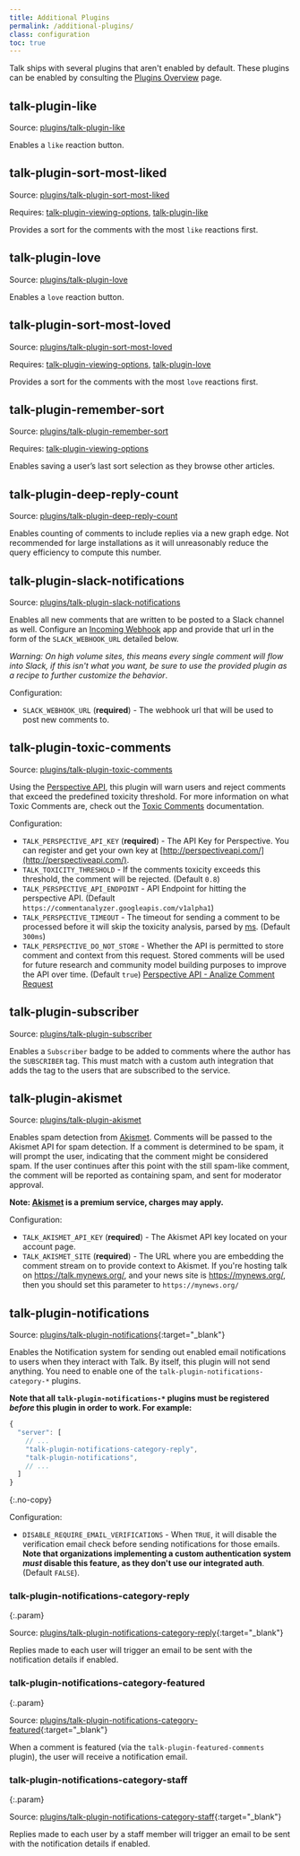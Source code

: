 ```yaml
---
title: Additional Plugins
permalink: /additional-plugins/
class: configuration
toc: true
---
```


Talk ships with several plugins that aren't enabled by default. These plugins
can be enabled by consulting the [Plugins Overview](./plugins/)
page.

## talk-plugin-like

Source: [plugins/talk-plugin-like](https://github.com/coralproject/talk/tree/master/plugins/talk-plugin-like)

Enables a `like` reaction button.

## talk-plugin-sort-most-liked

Source: [plugins/talk-plugin-sort-most-liked](https://github.com/coralproject/talk/tree/master/plugins/talk-plugin-sort-most-liked)

Requires: [talk-plugin-viewing-options](./default-plugins/#talk-plugin-viewing-options), [talk-plugin-like](#talk-plugin-like)

Provides a sort for the comments with the most `like` reactions first.

## talk-plugin-love

Source: [plugins/talk-plugin-love](https://github.com/coralproject/talk/tree/master/plugins/talk-plugin-love)

Enables a `love` reaction button.

## talk-plugin-sort-most-loved

Source: [plugins/talk-plugin-sort-most-loved](https://github.com/coralproject/talk/tree/master/plugins/talk-plugin-sort-most-loved)

Requires: [talk-plugin-viewing-options](./default-plugins/#talk-plugin-viewing-options), [talk-plugin-love](#talk-plugin-love)

Provides a sort for the comments with the most `love` reactions first.

## talk-plugin-remember-sort

Source: [plugins/talk-plugin-remember-sort](https://github.com/coralproject/talk/tree/master/plugins/talk-plugin-remember-sort)

Requires: [talk-plugin-viewing-options](./default-plugins/#talk-plugin-viewing-options)

Enables saving a user’s last sort selection as they browse other articles.

## talk-plugin-deep-reply-count

Source: [plugins/talk-plugin-deep-reply-count](https://github.com/coralproject/talk/tree/master/plugins/talk-plugin-deep-reply-count)

Enables counting of comments to include replies via a new graph edge. Not
recommended for large installations as it will unreasonably reduce the query
efficiency to compute this number.

## talk-plugin-slack-notifications

Source: [plugins/talk-plugin-slack-notifications](https://github.com/coralproject/talk/tree/master/plugins/talk-plugin-slack-notifications)

Enables all new comments that are written to be posted to a Slack channel as
well. Configure an
[Incoming Webhook](https://api.slack.com/incoming-webhooks)
app and provide that url in the form of the `SLACK_WEBHOOK_URL`
detailed below.

*Warning: On high volume sites, this means every single comment will flow into
Slack, if this isn't what you want, be sure to use the provided plugin as a
recipe to further customize the behavior*.

Configuration:

- `SLACK_WEBHOOK_URL` (**required**) - The webhook url that will be
  used to post new comments to.

## talk-plugin-toxic-comments

Source: [plugins/talk-plugin-toxic-comments](https://github.com/coralproject/talk/tree/master/plugins/talk-plugin-toxic-comments)

Using the [Perspective API](http://perspectiveapi.com/), this
plugin will warn users and reject comments that exceed the predefined toxicity
threshold. For more information on what Toxic Comments are, check out the
[Toxic Comments](./toxic-comments/) documentation.

Configuration:

- `TALK_PERSPECTIVE_API_KEY` (**required**) - The API Key for Perspective. You
  can register and get your own key at [http://perspectiveapi.com/](http://perspectiveapi.com/).
- `TALK_TOXICITY_THRESHOLD` - If the comments toxicity exceeds this threshold,
  the comment will be rejected. (Default `0.8`)
- `TALK_PERSPECTIVE_API_ENDPOINT` - API Endpoint for hitting the
  perspective API. (Default `https://commentanalyzer.googleapis.com/v1alpha1`)
- `TALK_PERSPECTIVE_TIMEOUT` - The timeout for sending a comment to
  be processed before it will skip the toxicity analysis, parsed by
  [ms](https://www.npmjs.com/package/ms). (Default `300ms`)
- `TALK_PERSPECTIVE_DO_NOT_STORE` - Whether the API is permitted to store comment and context from this request. Stored comments will be used for future research and community model building purposes to improve the API over time. (Default `true`) [Perspective API - Analize Comment Request](https://github.com/conversationai/perspectiveapi/blob/master/api_reference.md#analyzecomment-request)

## talk-plugin-subscriber

Source: [plugins/talk-plugin-subscriber](https://github.com/coralproject/talk/tree/master/plugins/talk-plugin-subscriber)

Enables a `Subscriber` badge to be added to comments where the author has the
`SUBSCRIBER` tag. This must match with a custom auth integration that adds the
tag to the users that are subscribed to the service.

## talk-plugin-akismet

Source: [plugins/talk-plugin-akismet](https://github.com/coralproject/talk/tree/master/plugins/talk-plugin-akismet)

Enables spam detection from [Akismet](https://akismet.com/). Comments will be passed to the Akismet API for spam detection. If a comment
is determined to be spam, it will prompt the user, indicating that the comment might be considered spam. If the user continues after this
point with the still spam-like comment, the comment will be reported as containing spam, and sent for moderator approval.

**Note: [Akismet](https://akismet.com/) is a premium service, charges may apply.**

Configuration:

- `TALK_AKISMET_API_KEY` (**required**) - The Akismet API key located on your account page.
- `TALK_AKISMET_SITE` (**required**) - The URL where you are embedding the comment stream on to provide context to Akismet. If you're hosting talk on https://talk.mynews.org/, and your news site is https://mynews.org/, then you should set this parameter to `https://mynews.org/`

## talk-plugin-notifications

Source: [plugins/talk-plugin-notifications](https://github.com/coralproject/talk/tree/master/plugins/talk-plugin-notifications){:target="_blank"}

Enables the Notification system for sending out enabled email notifications to
users when they interact with Talk. By itself, this plugin will not send
anything. You need to enable one of the `talk-plugin-notifications-category-*` plugins.

**Note that all `talk-plugin-notifications-*` plugins must be registered
*before* this plugin in order to work. For example:**

```js
{
  "server": [
    // ...
    "talk-plugin-notifications-category-reply",
    "talk-plugin-notifications",
    // ...
  ]
}
```
{:.no-copy}

Configuration:

- `DISABLE_REQUIRE_EMAIL_VERIFICATIONS` - When `TRUE`, it will disable the verification email check before sending notifications for those emails. **Note that organizations implementing a custom authentication system _must_ disable this feature, as they don't use our integrated auth**. (Default `FALSE`).

### talk-plugin-notifications-category-reply
{:.param}

Source: [plugins/talk-plugin-notifications-category-reply](https://github.com/coralproject/talk/tree/master/plugins/talk-plugin-notifications-category-reply){:target="_blank"}

Replies made to each user will trigger an email to be sent with the notification
details if enabled.

### talk-plugin-notifications-category-featured
{:.param}

Source: [plugins/talk-plugin-notifications-category-featured](https://github.com/coralproject/talk/tree/master/plugins/talk-plugin-notifications-category-featured){:target="_blank"}

When a comment is featured (via the `talk-plugin-featured-comments` plugin), the
user will receive a notification email.

### talk-plugin-notifications-category-staff
{:.param}

Source: [plugins/talk-plugin-notifications-category-staff](https://github.com/coralproject/talk/tree/master/plugins/talk-plugin-notifications-category-staff){:target="_blank"}

Replies made to each user by a staff member will trigger an email to be sent
with the notification details if enabled.
